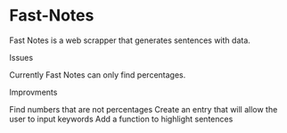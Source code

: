 # Fast-Notes


Fast Notes is a web scrapper that generates sentences with data. 


Issues

Currently Fast Notes can only find percentages.


Improvments

Find numbers that are not percentages 
Create an entry that will allow the user to input keywords
Add a function to  highlight sentences 


